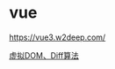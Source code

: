 # vue


https://vue3.w2deep.com/



[虚拟DOM、Diff算法](https://mp.weixin.qq.com/s/W9blFhv5fX-nV62oztcX5A)